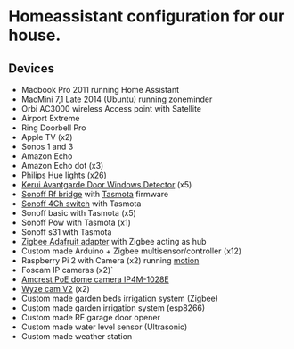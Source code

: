 # Homeassistant configuration for our house.

## Devices

- Macbook Pro 2011 running Home Assistant
- MacMini 7,1 Late 2014 (Ubuntu) running zoneminder
- Orbi AC3000 wireless Access point with Satellite
- Airport Extreme 
- Ring Doorbell Pro
- Apple TV (x2)
- Sonos 1 and 3
- Amazon Echo
- Amazon Echo dot (x3)
- Philips Hue lights (x26)
- [Kerui Avantgarde Door Windows Detector](https://www.amazon.com/gp/product/B011HOL9A2/) (x5)
- [Sonoff Rf bridge](https://www.amazon.com/Sonoff-Bridge-433-Controllors-Controllor/dp/B076D7Q4J9) with [Tasmota](https://github.com/arendst/Sonoff-Tasmota) firmware
- [Sonoff 4Ch switch](https://www.amazon.com/Sonoff-4CH-Appliances-independently-Compatible/dp/B071JB5LXR) with Tasmota
- Sonoff basic with Tasmota (x5)
- Sonoff Pow with Tasmota (x1)
- Sonoff s31 with Tasmota
- [Zigbee Adafruit adapter](https://www.adafruit.com/product/247) with Zigbee acting as hub
- Custom made Arduino + Zigbee multisensor/controller (x12)
- Raspberry Pi 2 with Camera (x2) running [motion](https://motion-project.github.io/)
- Foscam IP cameras (x2)`
- [Amcrest PoE dome camera IP4M-1028E](https://www.amazon.com/gp/product/B073V5T4SY)
- [Wyze cam V2](https://www.wyze.com/product/wyze-cam-v2/) (x2)
- Custom made garden beds irrigation system (Zigbee)
- Custom made garden irrigation system (esp8266)
- Custom made RF garage door opener
- Custom made water level sensor (Ultrasonic)
- Custom made weather station
